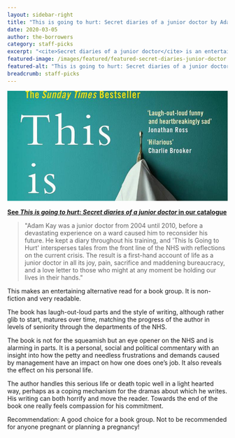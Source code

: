 ```yaml
---
layout: sidebar-right
title: "This is going to hurt: Secret diaries of a junior doctor by Adam Kay"
date: 2020-03-05
author: the-borrowers
category: staff-picks
excerpt: "<cite>Secret diaries of a junior doctor</cite> is an entertaining read with it’s laugh-out-loud parts and very readable style of writing."
featured-image: /images/featured/featured-secret-diaries-junior-doctor.jpg
featured-alt: "This is going to hurt: Secret diaries of a junior doctor"
breadcrumb: staff-picks
---
```


![This is going to hurt: Secret diaries of a junior doctor](/images/featured/featured-secret-diaries-junior-doctor.jpg)

**[See <cite>This is going to hurt: Secret diaries of a junior doctor</cite> in our catalogue](https://suffolk.spydus.co.uk/cgi-bin/spydus.exe/ENQ/OPAC/BIBENQ?BRN=2352558)**

> "Adam Kay was a junior doctor from 2004 until 2010, before a devastating experience on a ward caused him to reconsider his future. He kept a diary throughout his training, and 'This Is Going to Hurt' intersperses tales from the front line of the NHS with reflections on the current crisis. The result is a first-hand account of life as a junior doctor in all its joy, pain, sacrifice and maddening bureaucracy, and a love letter to those who might at any moment be holding our lives in their hands."

This makes an entertaining alternative read for a book group. It is non-fiction and very readable.

The book has laugh-out-loud parts and the style of writing, although rather glib to start, matures over time, matching the progress of the author in levels of seniority through the departments of the NHS.

The book is not for the squeamish but an eye opener on the NHS and is alarming in parts. It is a personal, social and political commentary with an insight into how the petty and needless frustrations and demands caused by management have an impact on how one does one’s job. It also reveals the effect on his personal life.

The author handles this serious life or death topic well in a light hearted way, perhaps as a coping mechanism for the dramas about which he writes. His writing can both horrify and move the reader. Towards the end of the book one really feels compassion for his commitment.

Recommendation: A good choice for a book group. Not to be recommended for anyone pregnant or planning a pregnancy!
